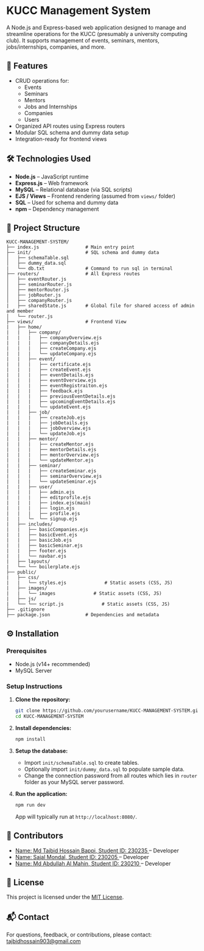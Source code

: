 # KUCC Management System

A Node.js and Express-based web application designed to manage and streamline operations for the KUCC (presumably a university computing club). It supports management of events, seminars, mentors, jobs/internships, companies, and more.

## 🚀 Features

- CRUD operations for:
  - Events
  - Seminars
  - Mentors
  - Jobs and Internships
  - Companies
  - Users
- Organized API routes using Express routers
- Modular SQL schema and dummy data setup
- Integration-ready for frontend views

## 🛠️ Technologies Used

- **Node.js** – JavaScript runtime
- **Express.js** – Web framework
- **MySQL** – Relational database (via SQL scripts)
- **EJS / Views** – Frontend rendering (assumed from `views/` folder)
- **SQL** – Used for schema and dummy data
- **npm** – Dependency management

## 📁 Project Structure

```
KUCC-MANAGEMENT-SYSTEM/
├── index.js                 # Main entry point
├── init/                    # SQL schema and dummy data
│   ├── schemaTable.sql
│   ├── dummy_data.sql
|   └── db.txt               # Command to run sql in terminal
├── routers/                 # All Express routes
│   ├── eventRouter.js
│   ├── seminarRouter.js
│   ├── mentorRouter.js
│   ├── jobRouter.js
│   ├── companyRouter.js
|   ├── sharedState.js       # Global file for shared access of admin and member 
│   └── router.js
├── views/                   # Frontend View
|   ├── home/
|   |   ├── company/
|   |   |   ├── companyOverview.ejs                
|   |   |   ├── companyDetails.ejs                
|   |   |   ├── createCompany.ejs                
|   |   |   └── updateCompany.ejs                
|   |   ├── event/
|   |   |   ├── certificate.ejs                
|   |   |   ├── createEvent.ejs                
|   |   |   ├── eventDetails.ejs                
|   |   |   ├── eventOverview.ejs                
|   |   |   ├── eventRegistraiton.ejs                
|   |   |   ├── feedback.ejs                
|   |   |   ├── previousEventDetails.ejs                
|   |   |   ├── upcomingEventDetails.ejs                
|   |   |   └── updateEvent.ejs                
|   |   ├── job/
|   |   |   ├── createJob.ejs                
|   |   |   ├── jobDetails.ejs                
|   |   |   ├── jobOverview.ejs                
|   |   |   └── updateJob.ejs                 
|   |   ├── mentor/
|   |   |   ├── createMentor.ejs                
|   |   |   ├── mentorDetails.ejs                
|   |   |   ├── mentorOverview.ejs                
|   |   |   └── updateMentor.ejs                 
|   |   ├── seminar/
|   |   |   ├── createSeminar.ejs                     
|   |   |   ├── seminarOverview.ejs                
|   |   |   └── updateSeminar.ejs                 
|   |   ├── user/
|   |   |   ├── admin.ejs                     
|   |   |   ├── editprofile.ejs                
|   |   |   ├── index.ejs(main)                     
|   |   |   ├── login.ejs  
|   |   |   ├── profile.ejs  
|   |   └─  └── signup.ejs
|   ├── includes/
|   |   ├── basicCompanies.ejs
|   |   ├── basicEvent.ejs
|   |   ├── basicJob.ejs
|   |   ├── basicSeminar.ejs
|   |   ├── footer.ejs
|   |   └── navbar.ejs
|   ├── layouts/
|   └── └── boilerplate.ejs
├── public/
|   ├── css/   
|   |   └── styles.ejs              # Static assets (CSS, JS)
|   ├── images/   
|   |   └── images              # Static assets (CSS, JS)
|   ├── js/   
|   └── └── script.js              # Static assets (CSS, JS)
├── .gitignore
├── package.json             # Dependencies and metadata
```

## ⚙️ Installation

### Prerequisites

- Node.js (v14+ recommended)
- MySQL Server

### Setup Instructions

1. **Clone the repository:**

   ```bash
   git clone https://github.com/yourusername/KUCC-MANAGEMENT-SYSTEM.git
   cd KUCC-MANAGEMENT-SYSTEM
   ```

2. **Install dependencies:**

   ```bash
   npm install
   ```

3. **Setup the database:**

   - Import `init/schemaTable.sql` to create tables.
   - Optionally import `init/dummy_data.sql` to populate sample data.
   - Change the connection password from all routes which lies in `router` folder as your MySQL server password.

4. **Run the application:**

   ```bash
   npm run dev
   ```

   App will typically run at `http://localhost:8080/`.

## 👥 Contributors

- [Name: Md Tajbid Hossain Bappi, Student ID: 230235 ](https://github.com/tajbid-panthom) – Developer
- [Name: Sajal Mondal, Student ID: 230205 ](https://github.com/Sajal-97) – Developer
- [Name: Md Abdullah Al Mahin, Student ID: 230210 ](https://github.com/Mahin9355) – Developer

## 📄 License

This project is licensed under the [MIT License](LICENSE).

## 📬 Contact

For questions, feedback, or contributions, please contact: tajbidhossain903@gmail.com